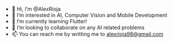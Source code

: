 - 👋 Hi, I’m @AlexRioja
- 👀 I’m interested in AI, Computer Vision and Mobile Development
- 🌱 I’m currently learning Flutter!
- 💞️ I’m looking to collaborate on any AI related problems
- 📫 You can reach me by writting me to alexrioja98@gmail.com

<!---
AlexRioja/AlexRioja is a ✨ special ✨ repository because its `README.md` (this file) appears on your GitHub profile.
You can click the Preview link to take a look at your changes.
--->
